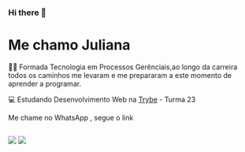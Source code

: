 ### Hi there 👋
# Me chamo Juliana


👩‍🎓 Formada Tecnologia em Processos Gerênciais,ao longo da carreira todos os caminhos me levaram e me prepararam a este momento de aprender a programar.  

💻 Estudando Desenvolvimento Web na  <a href="https://www.betrybe.com" target="_blank"> Trybe</a> - Turma 23 


 <p> Me chame no WhatsApp , segue o link <a href ="https://wa.me/qr/MNC3ENX3GYCZO1" target= "_blank"> </p>
 

 ##
    
<div> 
  <a href = "julianamq20@gmail.com"><img src="https://img.shields.io/badge/-Gmail-%23333?style=for-the-badge&logo=gmail&logoColor=white" target="_blank"></a>
  <a href="https://www.linkedin.com/in/julianamartinelliquaglia/" target="_blank"><img src="https://img.shields.io/badge/-LinkedIn-%230077B5?style=for-the-badge&logo=linkedin&logoColor=white" target="_blank"></a> 
  

</div>
